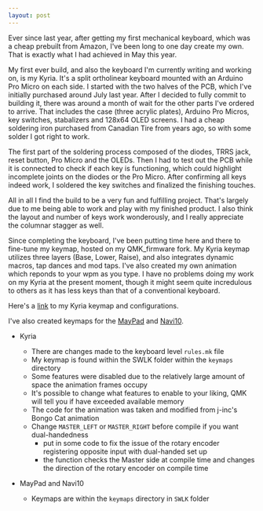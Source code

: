 ```yaml
---
layout: post
---
```

Ever since last year, after getting my first mechanical keyboard, which was a cheap prebuilt from Amazon, I've been long to one day create my own. That is exactly what I had achieved in May this year.

My first ever build, and also the keyboard I'm currently writing and working on, is my Kyria. It's a split ortholinear keyboard mounted with an Arduino Pro Micro on each side. I started with the two halves of the PCB, which I've initially purchased around July last year. After I decided to fully commit to building it, there was around a month of wait for the other parts I've ordered to arrive. That includes the case (three acrylic plates), Arduino Pro Micros, key switches, stabalizers and 128x64 OLED screens. I had a cheap soldering iron purchased from Canadian Tire from years ago, so with some solder I got right to work.

The first part of the soldering process composed of the diodes, TRRS jack, reset button, Pro Micro and the OLEDs. Then I had to test out the PCB while it is connected to check if each key is functioning, which could highlight incomplete joints on the diodes or the Pro Micro. After confirming all keys indeed work, I soldered the key switches and finalized the finishing touches.

All in all I find the build to be a very fun and fulfilling project. That's largely due to me being able to work and play with my finished product. I also think the layout and number of keys work wonderously, and I really appreciate the columnar stagger as well.

Since completing the keyboard, I've been putting time here and there to fine-tune my keymap, hosted on my QMK_firmware fork. My Kyria keymap utilizes three layers (Base, Lower, Raise), and also integrates dynamic macros, tap dances and mod taps. I've also created my own animation which reponds to your wpm as you type. I have no problems doing my work on my Kyria at the present moment, though it might seem quite incredulous to others as it has less keys than that of a conventional keyboard.

Here's a [link](https://github.com/SWLK/qmk_firmware/tree/dev_branch/keyboards/kyria) to my Kyria keymap and configurations.

I've also created keymaps for the [MayPad](https://github.com/SWLK/qmk_firmware/tree/dev_branch/keyboards/keyhive/maypad) and [Navi10](https://github.com/SWLK/qmk_firmware/tree/dev_branch/keyboards/navi10).

+ Kyria
	+ There are changes made to the keyboard level `rules.mk` file
	+ My keymap is found within the SWLK folder within the `keymaps` directory
	+ Some features were disabled due to the relatively large amount of space the animation frames occupy
	+ It's possible to change what features to enable to your liking, QMK will tell you if have exceeded available memory
	+ The code for the animation was taken and modified from j-inc's Bongo Cat animation
	+ Change `MASTER_LEFT` or `MASTER_RIGHT` before compile if you want dual-handedness
		+ put in some code to fix the issue of the rotary encoder registering opposite input with dual-handed set up
		+ the function checks the Master side at compile time and changes the direction of the rotary encoder on compile time

+ MayPad and Navi10
	+ Keymaps are within the `keymaps` directory in `SWLK` folder
